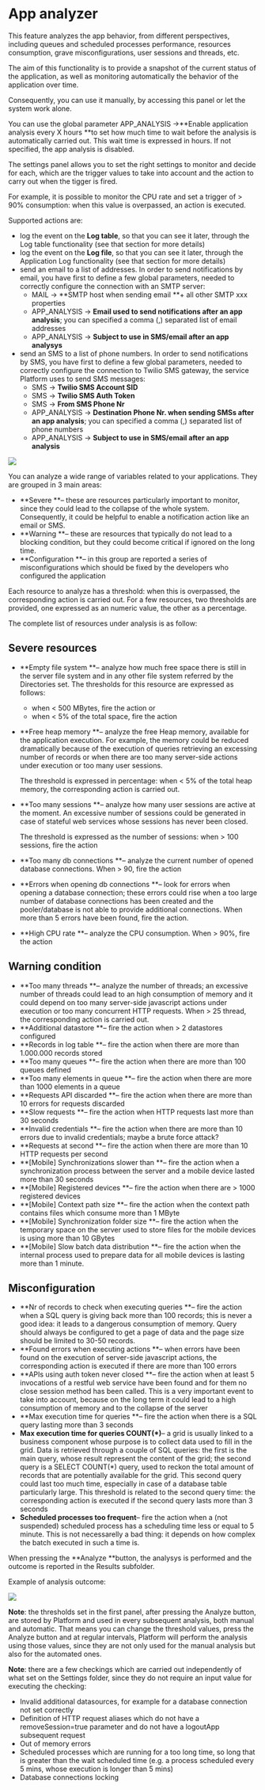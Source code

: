 # App analyzer

This feature analyzes the app behavior, from different perspectives, including queues and scheduled processes performance, resources consumption, grave misconfigurations, user sessions and threads, etc.

The aim of this functionality is to provide a snapshot of the current status of the application, as well as monitoring automatically the behavior of the application over time.

Consequently, you can use it manually, by accessing this panel or let the system work alone.

You can use the global parameter APP\_ANALYSIS ->**Enable application analysis every X hours **to set how much time to wait before the analysis is automatically carried out. This wait time is expressed in hours. If not specified, the app analysis is disabled.

The settings panel allows you to set the right settings to monitor and decide for each, which are the trigger values to take into account and the action to carry out when the tigger is fired.

For example, it is possible to monitor the CPU rate and set a trigger of > 90% consumption: when this value is overpassed, an action is executed.

Supported actions are:

* log the event on the **Log table**, so that you can see it later, through the Log table functionality (see that section for more details)
* log the event on the **Log file**, so that you can see it later, through the Application Log functionality (see that section for more details)
* send an email to a list of addresses. In order to send notifications by email, you have first to define a few global parameters, needed to correctly configure the connection with an SMTP server:
  * MAIL -> **SMTP host when sending email **+ all other SMTP xxx properties
  * APP\_ANALYSIS -> **Email used to send notifications after an app analysis**; you can specified a comma (,) separated list of email addresses
  * APP\_ANALYSIS -> **Subject to use in SMS/email after an app analysys**
* send an SMS to a list of phone numbers. In order to send notifications by SMS, you have first to define a few global parameters, needed to correctly configure the connection to Twilio SMS gateway, the service Platform uses to send SMS messages:
  * SMS -> **Twilio SMS Account SID**
  * SMS -> **Twilio SMS Auth Token**
  * SMS -> **From SMS Phone Nr**
  * APP\_ANALYSIS -> **Destination Phone Nr. when sending SMSs after an app analysis**; you can specified a comma (,) separated list of phone numbers
  * APP\_ANALYSIS -> **Subject to use in SMS/email after an app analysis**

[![](http://4wsplatform.org/wp-content/uploads/2018/01/Schermata-2018-01-22-alle-08.41.46.png)](http://4wsplatform.org/wp-content/uploads/2018/01/Schermata-2018-01-22-alle-08.41.46.png)

You can analyze a wide range of variables related to your applications. They are grouped in 3 main areas:

* **Severe **– these are resources particularly important to monitor, since they could lead to the collapse of the whole system. Consequently, it could be helpful to enable a notification action like an email or SMS.
* **Warning **– these are resources that typically do not lead to a blocking condition, but they could become critical if ignored on the long time.
* **Configuration **– in this group are reported a series of misconfigurations which should be fixed by the developers who configured the application

Each resource to analyze has a threshold: when this is overpassed, the corresponding action is carried out. For a few resources, two thresholds are provided, one expressed as an numeric value, the other as a percentage.

The complete list of resources under analysis is as follow:

## **Severe resources**

* **Empty file system **– analyze how much free space there is still in the server file system and in any other file system referred by the Directories set. The thresholds for this resource are expressed as follows:
  * when < 500 MBytes, fire the action or
  * when < 5% of the total space, fire the action
*   **Free heap memory **– analyze the free Heap memory, available for the application execution. For example, the memory could be reduced dramatically because of the execution of queries retrieving an excessing number of records or when there are too many server-side actions under execution or too many user sessions.

    The threshold is expressed in percentage: when < 5% of the total heap memory, the corresponding action is carried out.
*   **Too many sessions **– analyze how many user sessions are active at the moment. An excessive number of sessions could be generated in case of stateful web services whose sessions has never been closed.&#x20;

    The threshold is expressed as the number of sessions: when > 100 sessions, fire the action
* **Too many db connections **– analyze the current number of opened database connections. When > 90, fire the action
* **Errors when opening db connections **– look for errors when opening a database connection; these errors could rise when a too large number of database connections has been created and the pooler/database is not able to provide additional connections. When more than 5 errors have been found, fire the action.&#x20;
* **High CPU rate **– analyze the CPU consumption. When > 90%, fire the action

## **Warning condition**

* **Too many threads **– analyze the number of threads; an excessive number of threads could lead to an high consumption of memory and it could depend on too many server-side javascript actions under execution or too many concurrent HTTP requests. When > 25 thread, the corresponding action is carried out.
* **Additional datastore **– fire the action when > 2 datastores configured
* **Records in log table **– fire the action when there are more than 1.000.000 records stored
* **Too many queues **– fire the action when there are more than 100 queues defined
* **Too many elements in queue **– fire the action when there are more than 1000 elements in a queue
* **Requests API discarded **– fire the action when there are more than 10 errors for requests discarded
* **Slow requests **– fire the action when HTTP requests last more than 30 seconds
* **Invalid credentials **– fire the action when there are more than 10 errors due to invalid credentials; maybe a brute force attack?
* **Requests at second **– fire the action when there are more than 10 HTTP requests per second
* **\[Mobile] Synchronizations slower than **– fire the action when a synchronization process between the server and a mobile device lasted more than 30 seconds
* **\[Mobile] Registered devices **– fire the action when there are > 1000 registered devices
* **\[Mobile] Context path size **– fire the action when the context path contains files which consume more than 1 MByte
* **\[Mobile] Synchronization folder size **– fire the action when the temporary space on the server used to store files for the mobile devices is using more than 10 GBytes
* **\[Mobile] Slow batch data distribution **– fire the action when the internal process used to prepare data for all mobile devices is lasting more than 1 minute.

## **Misconfiguration**

* **Nr of records to check when executing queries **– fire the action when a SQL query is giving back more than 100 records; this is never a good idea: it leads to a dangerous consumption of memory. Query should always be configured to get a page of data and the page size should be limited to 30-50 records.
* **Found errors when executing actions **– when errors have been found on the execution of server-side javascript actions, the corresponding action is executed if there are more than 100 errors
* **APIs using auth token never closed **– fire the action when at least 5 invocations of a restful web service have been found and for them no close session method has been called. This is a very important event to take into account, because on the long term it could lead to a high consumption of memory and to the collapse of the server
* **Max execution time for queries **– fire the action when there is a SQL query lasting more than 3 seconds
* **Max execution time for queries COUNT(\*)**– a grid is usually linked to a business component whose purpose is to collect data used to fill in the grid. Data is retrieved through a couple of SQL queries: the first is the main query, whose result represent the content of the grid; the second query is a SELECT COUNT(\*) query, used to reckon the total amount of records that are potentially available for the grid. This second query could last too much time, especially in case of a database table particularly large. This threshold is related to the second query time: the corresponding action is executed if the second query lasts more than 3 seconds
* **Scheduled processes too frequent**– fire the action when a (not suspended) scheduled process has a scheduling time less or equal to 5 minute. This is not necessarelly a bad thing: it depends on how complex the batch executed in such a time is.

When pressing the **Analyze **button, the analysys is performed and the outcome is reported in the Results subfolder.

Example of analysis outcome:

[![](http://4wsplatform.org/wp-content/uploads/2018/01/analize-1024x547.png)](http://4wsplatform.org/wp-content/uploads/2018/01/analize.png)

**Note**: the thresholds set in the first panel, after pressing the Analyze button, are stored by Platform and used in every subsequent analysis, both manual and automatic. That means you can change the threshold values, press the Analyze button and at regular intervals, Platform will perform the analysis using those values, since they are not only used for the manual analysis but also for the automated ones.

**Note**: there are a few checkings which are carried out independently of what set on the Settings folder, since they do not require an input value for executing the checking:

* Invalid additional datasources, for example for a database connection not set correctly
* Definition of HTTP request aliases which do not have a removeSession=true parameter and do not have a logoutApp subsequent request
* Out of memory errors
* Scheduled processes which are running for a too long time, so long that is greater than the wait scheduled time (e.g. a process scheduled every 5 mins, whose execution is longer than 5 mins)
* Database connections locking

